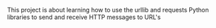 This project is about learning how to use the urllib and requests Python libraries to send and receive HTTP messages to URL's
